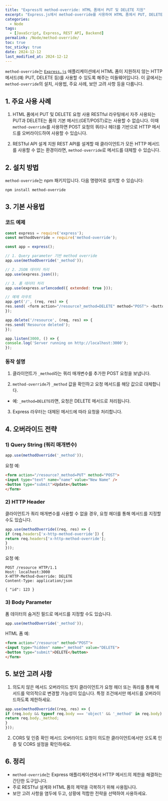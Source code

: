 ```yaml
---
title: "Express의 method-override: HTML 폼에서 PUT 및 DELETE 지원"
excerpt: "Express.js에서 method-override를 사용하여 HTML 폼에서 PUT, DELETE와 같은 HTTP 메서드를 지원하는 방법을 알아봅니다. 설치 방법, 주요 사용 사례, 보안 고려 사항까지 설명합니다."
categories:
  - Node
tags:
  - [JavaScript, Express, REST API, Backend]
permalink: /Node/method-override/
toc: true
toc_sticky: true
date: 2024-12-12
last_modified_at: 2024-12-12
---
```


`method-override`는 [`Express.js`](https://expressjs.com/) 애플리케이션에서 HTML 폼이 지원하지 않는 HTTP 메서드(예: PUT, DELETE 등)를 사용할 수 있도록 해주는 미들웨어입니다. 이 글에서는 `method-override`의 설치, 사용법, 주요 사례, 보안 고려 사항 등을 다룹니다.

## 1. 주요 사용 사례
1.  HTML 폼에서 PUT 및 DELETE 요청 사용
RESTful 라우팅에서 자주 사용되는 PUT과 DELETE는 폼의 기본 메서드(GET/POST)로는 사용할 수 없습니다.
이때 `method-override`를 사용하면 POST 요청의 쿼리나 헤더를 기반으로 HTTP 메서드를 오버라이드하여 사용할 수 있습니다.

2. RESTful API 설계 지원
REST API를 설계할 때 클라이언트가 모든 HTTP 메서드를 사용할 수 없는 환경이라면, `method-override`로 메서드를 대체할 수 있습니다.

## 2. 설치 방법
`method-override`는 npm 패키지입니다. 다음 명령어로 설치할 수 있습니다:

```bash
npm install method-override
```

## 3. 기본 사용법
### 코드 예제

```js
const express = require('express');
const methodOverride = require('method-override');

const app = express();

// 1. Query parameter 기반 method override
app.use(methodOverride('_method'));

// 2. JSON 데이터 처리
app.use(express.json());

// 3. 폼 데이터 처리
app.use(express.urlencoded({ extended: true }));

// 예제 라우트
app.get('/', (req, res) => {
res.send( <form action="/resource?_method=DELETE" method="POST"> <button type="submit">DELETE</button> </form> );
});

app.delete('/resource', (req, res) => {
res.send('Resource deleted');
});

app.listen(3000, () => {
console.log('Server running on http://localhost:3000');
});
```

### 동작 설명

1. 클라이언트가 `_method`라는 쿼리 매개변수를 추가한 POST 요청을 보냅니다.

2. `method-override`가 `_method` 값을 확인하고 요청 메서드를 해당 값으로 대체합니다.

  - 예: `_method=DELETE`라면, 요청은 DELETE 메서드로 처리됩니다.

3. Express 라우터는 대체된 메서드에 따라 요청을 처리합니다.

## 4. 오버라이드 전략

### 1) Query String (쿼리 매개변수)

```js
app.use(methodOverride('_method'));
```

요청 예:

```html
<form action="/resource?_method=PUT" method="POST"> 
<input type="text" name="name" value="New Name" /> 
<button type="submit">Update</button> 
</form>
```

### 2) HTTP Header
클라이언트가 쿼리 매개변수를 사용할 수 없을 경우, 요청 헤더를 통해 메서드를 지정할 수도 있습니다.

```js
app.use(methodOverride((req, res) => {
if (req.headers['x-http-method-override']) {
return req.headers['x-http-method-override'];
}
}));
```

요청 예:

```http
POST /resource HTTP/1.1
Host: localhost:3000
X-HTTP-Method-Override: DELETE
Content-Type: application/json

{ "id": 123 }
```

### 3) Body Parameter
폼 데이터의 숨겨진 필드로 메서드를 지정할 수도 있습니다.

```js
app.use(methodOverride('_method'));
```

HTML 폼 예:

```html
<form action="/resource" method="POST"> 
<input type="hidden" name="_method" value="DELETE"> 
<button type="submit">DELETE</button> 
</form> 
```

## 5. 보안 고려 사항
1. 의도치 않은 메서드 오버라이드 방지
클라이언트가 요청 헤더 또는 쿼리를 통해 메서드를 악의적으로 변경할 가능성이 있습니다. 특정 조건에서만 메서드를 오버라이드하도록 제한하세요.

```js
app.use(methodOverride((req, res) => {
if (req.body && typeof req.body === 'object' && '_method' in req.body) {
return req.body._method;
}
}));
```

2. CORS 및 인증 확인
메서드 오버라이드 요청이 의도한 클라이언트에서만 오도록 인증 및 CORS 설정을 확인하세요.

## 6. 정리
- `method-override`는 Express 애플리케이션에서 HTTP 메서드의 제한을 해결하는 간단한 도구입니다.
- 주로 RESTful 설계와 HTML 폼의 제약을 극복하기 위해 사용됩니다.
- 보안 고려 사항을 염두에 두고, 상황에 적합한 전략을 선택하여 사용하세요.
